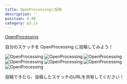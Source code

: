 ```yaml
---
title: OpenProcessingに投稿
description: ''
position: 6.90
category: p5.js
---
```


[OpenProcessing](https://www.openprocessing.org)

<alert type="success">

自分のスケッチを OpenProcessing に投稿してみよう！

</alert>

<img src="/resource/image/p5js_openprocessing-01.png" alt="OpenProcessing" />
<img src="/resource/image/p5js_openprocessing-02.png" alt="OpenProcessing" />
<img src="/resource/image/p5js_openprocessing-03.png" alt="OpenProcessing" />
<img src="/resource/image/p5js_openprocessing-04.png" alt="OpenProcessing" />
<img src="/resource/image/p5js_openprocessing-05.png" alt="OpenProcessing" />
<img src="/resource/image/p5js_openprocessing-06.png" alt="OpenProcessing" />
<img src="/resource/image/p5js_openprocessing-07.png" alt="OpenProcessing" />

<alert type="success">

投稿できたら、投稿したスケッチのURLを共有してください！

</alert>